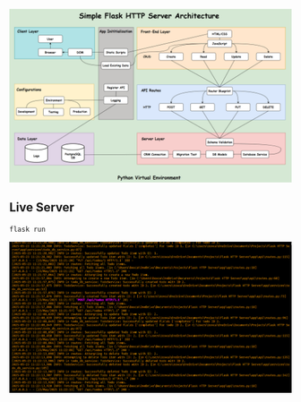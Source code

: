 ![Server Diagram](images/Flask%20HTTP%20Server%20Diagram.png)

## Live Server

```sh
flask run
```

![Live Server](images/Live%20Server.png)
